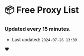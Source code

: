 # :package: Free Proxy List
### Updated every 15 minutes.

- Last updated: `2024-07-26 13:39`

:heart:
